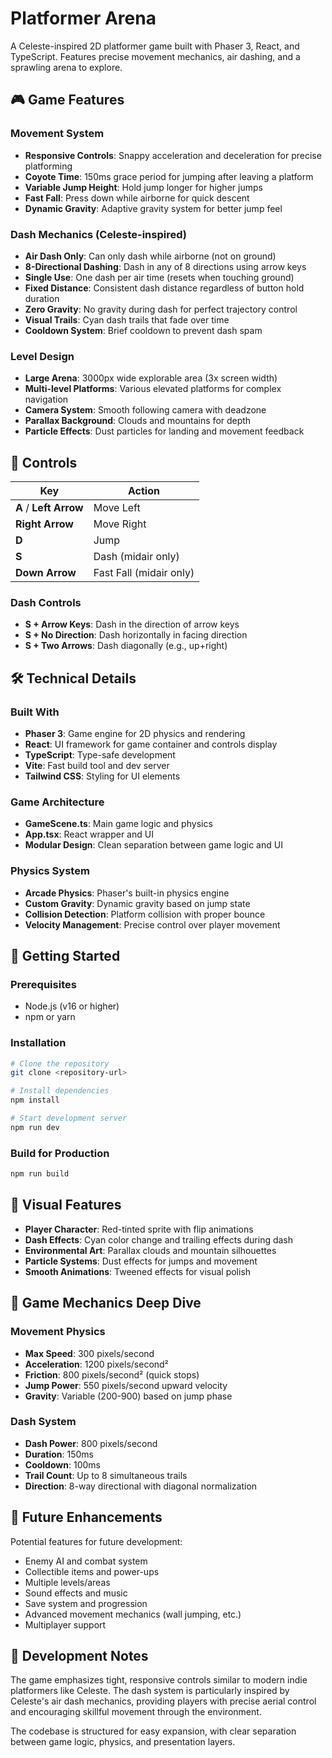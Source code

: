 # Platformer Arena

A Celeste-inspired 2D platformer game built with Phaser 3, React, and TypeScript. Features precise movement mechanics, air dashing, and a sprawling arena to explore.

## 🎮 Game Features

### Movement System
- **Responsive Controls**: Snappy acceleration and deceleration for precise platforming
- **Coyote Time**: 150ms grace period for jumping after leaving a platform
- **Variable Jump Height**: Hold jump longer for higher jumps
- **Fast Fall**: Press down while airborne for quick descent
- **Dynamic Gravity**: Adaptive gravity system for better jump feel

### Dash Mechanics (Celeste-inspired)
- **Air Dash Only**: Can only dash while airborne (not on ground)
- **8-Directional Dashing**: Dash in any of 8 directions using arrow keys
- **Single Use**: One dash per air time (resets when touching ground)
- **Fixed Distance**: Consistent dash distance regardless of button hold duration
- **Zero Gravity**: No gravity during dash for perfect trajectory control
- **Visual Trails**: Cyan dash trails that fade over time
- **Cooldown System**: Brief cooldown to prevent dash spam

### Level Design
- **Large Arena**: 3000px wide explorable area (3x screen width)
- **Multi-level Platforms**: Various elevated platforms for complex navigation
- **Camera System**: Smooth following camera with deadzone
- **Parallax Background**: Clouds and mountains for depth
- **Particle Effects**: Dust particles for landing and movement feedback

## 🎯 Controls

| Key | Action |
|-----|--------|
| **A** / **Left Arrow** | Move Left |
| **Right Arrow** | Move Right |
| **D** | Jump |
| **S** | Dash (midair only) |
| **Down Arrow** | Fast Fall (midair only) |

### Dash Controls
- **S + Arrow Keys**: Dash in the direction of arrow keys
- **S + No Direction**: Dash horizontally in facing direction
- **S + Two Arrows**: Dash diagonally (e.g., up+right)

## 🛠️ Technical Details

### Built With
- **Phaser 3**: Game engine for 2D physics and rendering
- **React**: UI framework for game container and controls display
- **TypeScript**: Type-safe development
- **Vite**: Fast build tool and dev server
- **Tailwind CSS**: Styling for UI elements

### Game Architecture
- **GameScene.ts**: Main game logic and physics
- **App.tsx**: React wrapper and UI
- **Modular Design**: Clean separation between game logic and UI

### Physics System
- **Arcade Physics**: Phaser's built-in physics engine
- **Custom Gravity**: Dynamic gravity based on jump state
- **Collision Detection**: Platform collision with proper bounce
- **Velocity Management**: Precise control over player movement

## 🚀 Getting Started

### Prerequisites
- Node.js (v16 or higher)
- npm or yarn

### Installation
```bash
# Clone the repository
git clone <repository-url>

# Install dependencies
npm install

# Start development server
npm run dev
```

### Build for Production
```bash
npm run build
```

## 🎨 Visual Features

- **Player Character**: Red-tinted sprite with flip animations
- **Dash Effects**: Cyan color change and trailing effects during dash
- **Environmental Art**: Parallax clouds and mountain silhouettes
- **Particle Systems**: Dust effects for jumps and movement
- **Smooth Animations**: Tweened effects for visual polish

## 🎯 Game Mechanics Deep Dive

### Movement Physics
- **Max Speed**: 300 pixels/second
- **Acceleration**: 1200 pixels/second²
- **Friction**: 800 pixels/second² (quick stops)
- **Jump Power**: 550 pixels/second upward velocity
- **Gravity**: Variable (200-900) based on jump phase

### Dash System
- **Dash Power**: 800 pixels/second
- **Duration**: 150ms
- **Cooldown**: 100ms
- **Trail Count**: Up to 8 simultaneous trails
- **Direction**: 8-way directional with diagonal normalization

## 🔮 Future Enhancements

Potential features for future development:
- Enemy AI and combat system
- Collectible items and power-ups
- Multiple levels/areas
- Sound effects and music
- Save system and progression
- Advanced movement mechanics (wall jumping, etc.)
- Multiplayer support

## 📝 Development Notes

The game emphasizes tight, responsive controls similar to modern indie platformers like Celeste. The dash system is particularly inspired by Celeste's air dash mechanics, providing players with precise aerial control and encouraging skillful movement through the environment.

The codebase is structured for easy expansion, with clear separation between game logic, physics, and presentation layers.
</parameter>